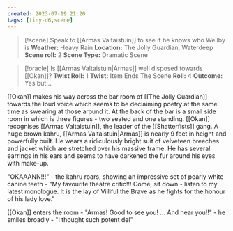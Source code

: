 ```yaml
---
created: 2023-07-19 21:20
tags: [tiny-d6,scene]
---
```

> [!scene] Speak to [[Armas Valtaistuin]] to see if he knows who Wellby is
> **Weather:** Heavy Rain
> **Location:** The Jolly Guardian, Waterdeep
> **Scene roll:** 2
> **Scene Type:** Dramatic Scene

> [!oracle] Is [[Armas Valtaistuin|Armas]] well disposed towards [[Okan]]?
> **Twist Roll:** 1
> **Twist:** Item Ends The Scene
> **Roll:** 4
> **Outcome:** Yes but...

[[Okan]] makes his way across the bar room of [[The Jolly Guardian]] towards the loud voice which seems to be declaiming poetry at the same time as swearing at those around it. At the back of the bar is a small side room in which is three figures - two seated and one standing. [[Okan]] recognises [[Armas Valtaistuin]], the leader of the [[Shatterfists]] gang. A huge brown kahru, [[Armas Valtaistuin|Armas]] is nearly 9 feet in height and powerfully built. He wears a ridiculously bright suit of velveteen breeches and jacket which are stretched over his massive frame. He has several earrings in his ears and seems to have darkened the fur around his eyes with make-up.

"OKAAANN!!!" - the kahru roars, showing an impressive set of pearly white canine teeth - "My favourite theatre critic!!! Come, sit down - listen to my latest monologue. It is the lay of Villiful the Brave as he fights for the honour of his lady love."

[[Okan]] enters the room - "Armas! Good to see you! ... And hear you!!" - he smiles broadly - "I thought such potent del"
